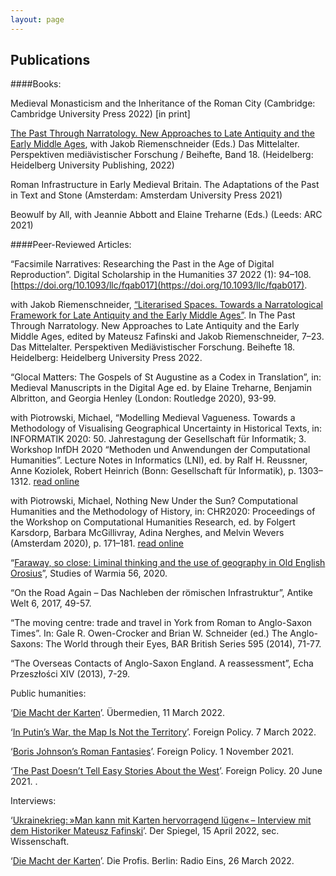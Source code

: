 ```yaml
---
layout: page
---
```



Publications
---

####Books:

Medieval Monasticism and the Inheritance of the Roman City (Cambridge: Cambridge University Press 2022) [in print]

[The Past Through Narratology. New Approaches to Late Antiquity and the Early Middle Ages](https://heiup.uni-heidelberg.de/catalog/book/921), with Jakob Riemenschneider (Eds.) Das Mittelalter. Perspektiven mediävistischer Forschung / Beihefte, Band 18. (Heidelberg: Heidelberg University Publishing, 2022)

Roman Infrastructure in Early Medieval Britain. The Adaptations of the Past in Text and Stone (Amsterdam: Amsterdam University Press 2021) 

Beowulf by All, with Jeannie Abbott and Elaine Treharne (Eds.) (Leeds: ARC 2021)

####Peer-Reviewed Articles:

“Facsimile Narratives: Researching the Past in the Age of Digital Reproduction”. Digital Scholarship in the Humanities 37 2022 (1): 94–108. [https://doi.org/10.1093/llc/fqab017](https://doi.org/10.1093/llc/fqab017). 

with Jakob Riemenschneider, [“Literarised Spaces. Towards a Narratological Framework for Late Antiquity and the Early Middle Ages”](https://heiup.uni-heidelberg.de/catalog/book/921/c13610). In The Past Through Narratology. New Approaches to Late Antiquity and the Early Middle Ages, edited by Mateusz Fafinski and Jakob Riemenschneider, 7–23. Das Mittelalter. Perspektiven Mediävistischer Forschung. Beihefte 18. Heidelberg: Heidelberg University Press 2022.

“Glocal Matters: The Gospels of St Augustine as a Codex in Translation”, in: Medieval Manuscripts in the Digital Age ed. by Elaine Treharne, Benjamin Albritton, and Georgia Henley (London: Routledge 2020), 93-99.

with Piotrowski, Michael, “Modelling Medieval Vagueness. Towards a Methodology of Visualising Geographical Uncertainty in Historical Texts, in: INFORMATIK 2020: 50. Jahrestagung der Gesellschaft für Informatik; 3. Workshop InfDH 2020 “Methoden und Anwendungen der Computational Humanities”. Lecture Notes in Informatics (LNI), ed. by Ralf H. Reussner, Anne Koziolek, Robert Heinrich (Bonn: Gesellschaft für Informatik), p. 1303–1312. [read online](https://doi.org/10.18420/inf2020_123)

with Piotrowski, Michael, Nothing New Under the Sun? Computational Humanities and the Methodology of History, in: CHR2020: Proceedings of the Workshop on Computational Humanities Research, ed. by Folgert Karsdorp, Barbara McGillivray, Adina Nerghes, and Melvin Wevers (Amsterdam 2020), p. 171–181. [read online](http://ceur-ws.org/Vol-2723/short16.pdf)

“[Faraway, so close: Liminal thinking and the use of geography in Old English Orosius](https://czasopisma.uwm.edu.pl/index.php/sw/article/view/3252)”, Studies of Warmia 56, 2020.

“On the Road Again – Das Nachleben der römischen Infrastruktur”, Antike Welt 6, 2017, 49-57.

“The moving centre: trade and travel in York from Roman to Anglo-Saxon Times”. In: Gale R. Owen-Crocker and Brian W. Schneider (ed.) The Anglo-Saxons: The World through their Eyes, BAR British Series 595 (2014), 71-77.

“The Overseas Contacts of Anglo-Saxon England. A reassessment”, Echa Przeszłości XIV (2013), 7-29.


Public humanities:

‘[Die Macht der Karten](https://uebermedien.de/69336/die-macht-der-karten/)’. Übermedien, 11 March 2022.

‘[In Putin’s War, the Map Is Not the Territory](https://foreignpolicy.com/2022/03/07/russia-war-ukraine-maps/)’. Foreign Policy. 7 March 2022.

‘[Boris Johnson’s Roman Fantasies](https://foreignpolicy.com/2021/11/01/boris-johnson-fall-rome-immigration/)’. Foreign Policy. 1 November 2021.

‘[The Past Doesn’t Tell Easy Stories About the West](https://foreignpolicy.com/2021/06/20/history-cliodynamics-weird-turchin/)’. Foreign Policy. 20 June 2021. .

Interviews:

‘[Ukrainekrieg: »Man kann mit Karten hervorragend lügen« – Interview mit dem Historiker Mateusz Fafinski](https://www.spiegel.de/wissenschaft/mensch/ukraine-krieg-historiker-mateusz-fafinski-man-kann-mit-karten-hervorragend-luegen-a-05230677-77b9-4354-89aa-65de98fa88e5)’. Der Spiegel, 15 April 2022, sec. Wissenschaft.

‘[Die Macht der Karten](https://www.radioeins.de/programm/sendungen/die_profis/archivierte_sendungen/beitraege/die-macht-der-karten.html)’. Die Profis. Berlin: Radio Eins, 26 March 2022.



